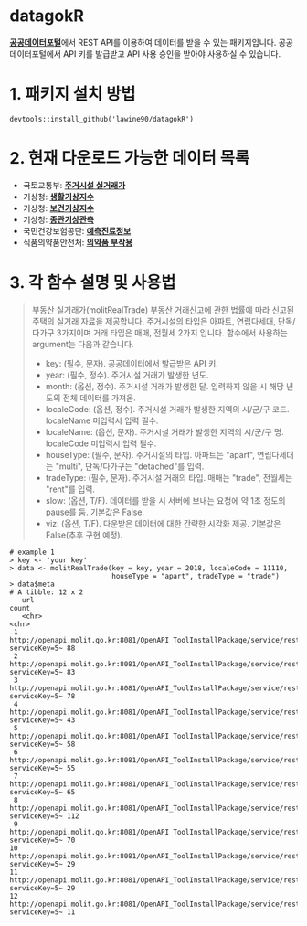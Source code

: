 datagokR
========
[**공공데이터포털**](https://www.data.go.kr/)에서 REST API를 이용하여 데이터를 받을 수 있는 패키지입니다.
공공데이터포털에서 API 키를 발급받고 API 사용 승인을 받아야 사용하실 수 있습니다.


# 1. 패키지 설치 방법
```
devtools::install_github('lawine90/datagokR')
```


# 2. 현재 다운로드 가능한 데이터 목록
  - 국토교통부: [**주거시설 실거래가**](https://www.data.go.kr/dataset/3050988/openapi.do)
  - 기상청: [**생활기상지수**](https://www.data.go.kr/dataset/15000232/openapi.do)
  - 기상청: [**보건기상지수**](https://www.data.go.kr/dataset/15000154/openapi.do)
  - 기상청: [**종관기상관측**](https://data.kma.go.kr/data/grnd/selectAsosRltmList.do)
  - 국민건강보험공단: [**예측진료정보**](https://www.data.go.kr/dataset/15028050/openapi.do)
  - 식품의약품안전처: [**의약품 부작용**](https://www.data.go.kr/dataset/15020627/openapi.do)


# 3. 각 함수 설명 및 사용법
> 부동산 실거래가(molitRealTrade)
> 부동산 거래신고에 관한 법률에 따라 신고된 주택의 실거래 자료을 제공합니다. 주거시설의 타입은 아파트, 연립다세대, 단독/다가구 3가지이며 거래 타입은 매매, 전월세 2가지 입니다. 함수에서 사용하는 argument는 다음과 같습니다.
> - key: (필수, 문자). 공공데이터에서 발급받은 API 키.
> - year: (필수, 정수). 주거시설 거래가 발생한 년도.
> - month: (옵션, 정수). 주거시설 거래가 발생한 달. 입력하지 않을 시 해당 년도의 전체 데이터를 가져옴.
> - localeCode: (옵션, 정수). 주거시설 거래가 발생한 지역의 시/군/구 코드. localeName 미입력시 입력 필수.
> - localeName: (옵션, 문자). 주거시설 거래가 발생한 지역의 시/군/구 명. localeCode 미입력시 입력 필수.
> - houseType: (필수, 문자). 주거시설의 타입. 아파트는 "apart", 연립다세대는 "multi", 단독/다가구는 "detached"를 입력.
> - tradeType: (필수, 문자). 주거시설 거래의 타입. 매매는 "trade", 전월세는 "rent"를 입력.
> - slow: (옵션, T/F). 데이터를 받을 시 서버에 보내는 요청에 약 1초 정도의 pause를 둠. 기본값은 False.
> - viz: (옵션, T/F). 다운받은 데이터에 대한 간략한 시각화 제공. 기본값은 False(추후 구현 예정).

``` 
# example 1
> key <- 'your key'
> data <- molitRealTrade(key = key, year = 2018, localeCode = 11110,
                         houseType = "apart", tradeType = "trade")
> data$meta
# A tibble: 12 x 2
   url                                                                                                                     count
   <chr>                                                                                                                   <chr>
 1 http://openapi.molit.go.kr:8081/OpenAPI_ToolInstallPackage/service/rest/RTMSOBJSvc/getRTMSDataSvcAptTrade?serviceKey=5~ 88   
 2 http://openapi.molit.go.kr:8081/OpenAPI_ToolInstallPackage/service/rest/RTMSOBJSvc/getRTMSDataSvcAptTrade?serviceKey=5~ 83   
 3 http://openapi.molit.go.kr:8081/OpenAPI_ToolInstallPackage/service/rest/RTMSOBJSvc/getRTMSDataSvcAptTrade?serviceKey=5~ 78   
 4 http://openapi.molit.go.kr:8081/OpenAPI_ToolInstallPackage/service/rest/RTMSOBJSvc/getRTMSDataSvcAptTrade?serviceKey=5~ 43   
 5 http://openapi.molit.go.kr:8081/OpenAPI_ToolInstallPackage/service/rest/RTMSOBJSvc/getRTMSDataSvcAptTrade?serviceKey=5~ 58   
 6 http://openapi.molit.go.kr:8081/OpenAPI_ToolInstallPackage/service/rest/RTMSOBJSvc/getRTMSDataSvcAptTrade?serviceKey=5~ 55   
 7 http://openapi.molit.go.kr:8081/OpenAPI_ToolInstallPackage/service/rest/RTMSOBJSvc/getRTMSDataSvcAptTrade?serviceKey=5~ 65   
 8 http://openapi.molit.go.kr:8081/OpenAPI_ToolInstallPackage/service/rest/RTMSOBJSvc/getRTMSDataSvcAptTrade?serviceKey=5~ 112  
 9 http://openapi.molit.go.kr:8081/OpenAPI_ToolInstallPackage/service/rest/RTMSOBJSvc/getRTMSDataSvcAptTrade?serviceKey=5~ 70   
10 http://openapi.molit.go.kr:8081/OpenAPI_ToolInstallPackage/service/rest/RTMSOBJSvc/getRTMSDataSvcAptTrade?serviceKey=5~ 29   
11 http://openapi.molit.go.kr:8081/OpenAPI_ToolInstallPackage/service/rest/RTMSOBJSvc/getRTMSDataSvcAptTrade?serviceKey=5~ 29   
12 http://openapi.molit.go.kr:8081/OpenAPI_ToolInstallPackage/service/rest/RTMSOBJSvc/getRTMSDataSvcAptTrade?serviceKey=5~ 11   
```

















